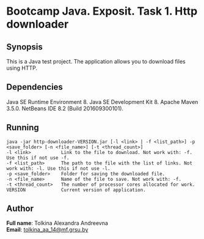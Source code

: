 Bootcamp Java. Exposit. Task 1. Http downloader
===============================================

## Synopsis

This is a Java test project. The application allows you to download files using HTTP.

## Dependencies

Java SE Runtime Environment 8. Java SE Development Kit 8. Apache Maven 3.5.0. NetBeans IDE 8.2 (Build 201609300101).

## Running

    java -jar http-downloader-VERSION.jar [-l <link> | -f <list_path>] -p <save_folder> [-n <file_name>] [-t <thread_count>]
    -l <link>           Link to the file to download. Not work with: -f. Use this if not use -f.
    -f <list_path>      The path to the file with the list of links. Not work with: -l. Use this if not use -l.
    -p <save_folder>    Folder for saving the downloaded file.
    -n <file_name>      Name of the file to save. Not work with: -f.
    -t <thread_count>   The number of processor cores allocated for work.
    VERSION             Current version of application.
    
## Author

**Full name**: Tolkina Alexandra Andreevna \
**Email**: tolkina_aa_14@mf.grsu.by
